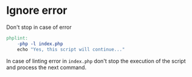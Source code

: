 # Ignore error

Don't stop in case of error

```makefile
phplint:
	-php -l index.php
	echo "Yes, this script will continue..."
```

In case of linting error in `index.php` don't stop the execution of the script and process the next command.
